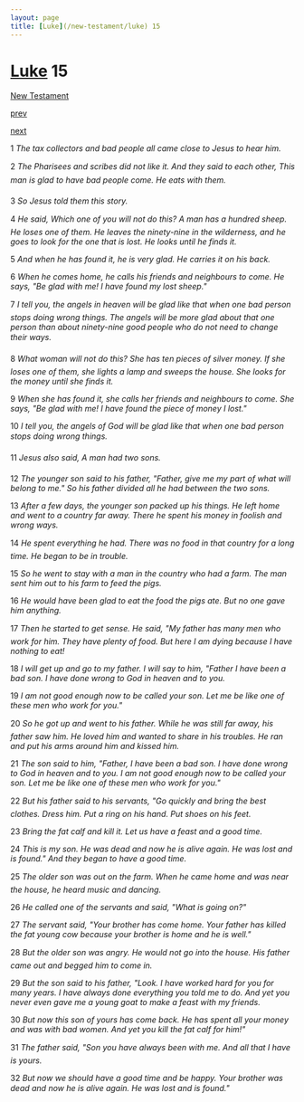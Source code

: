 ```yaml
---
layout: page
title: [Luke](/new-testament/luke) 15
---
```


# [Luke](/new-testament/luke) 15

[New Testament](/new-testament)


[prev](/new-testament/luke/luke-14.html)


[next](/new-testament/luke/luke-16.html)

1 _The tax collectors and bad people all came close to Jesus to hear him._

2 _The Pharisees and scribes did not like it. And they said to each other, This man is glad to have bad people come. He eats with them._

3 _So Jesus told them this story._

4 _He said, Which one of you will not do this? A man has a hundred sheep. He loses one of them. He leaves the ninety-nine in the wilderness, and he goes to look for the one that is lost. He looks until he finds it._

5 _And when he has found it, he is very glad. He carries it on his back._

6 _When he comes home, he calls his friends and neighbours to come. He says, "Be glad with me! I have found my lost sheep."_

7 _I tell you, the angels in heaven will be glad like that when one bad person stops doing wrong things. The angels will be more glad about that one person than about ninety-nine good people who do not need to change their ways._

8 _What woman will not do this? She has ten pieces of silver money. If she loses one of them, she lights a lamp and sweeps the house. She looks for the money until she finds it._

9 _When she has found it, she calls her friends and neighbours to come. She says, "Be glad with me! I have found the piece of money I lost."_

10 _I tell you, the angels of God will be glad like that when one bad person stops doing wrong things._

11 _Jesus also said, A man had two sons._

12 _The younger son said to his father, "Father, give me my part of what will belong to me."  So his father divided all he had between the two sons._

13 _After a few days, the younger son packed up his things. He left home and went to a country far away. There he spent his money in foolish and wrong ways._

14 _He spent everything he had. There was no food in that country for a long time. He began to be in trouble._

15 _So he went to stay with a man in the country who had a farm. The man sent him out to his farm to feed the pigs._

16 _He would have been glad to eat the food the pigs ate. But no one gave him anything._

17 _Then he started to get sense. He said, "My father has many men who work for him.  They have plenty of food. But here I am dying because I have nothing to eat!_

18 _I will get up and go to my father. I will say to him, "Father I have been a bad son. I have done wrong to God in heaven and to you._

19 _I am not good enough now to be called your son. Let me be like one of these men who work for you."_

20 _So he got up and went to his father. While he was still far away, his father saw him. He loved him and wanted to share in his troubles. He ran and put his arms around him and kissed him._

21 _The son said to him, "Father, I have been a bad son. I have done wrong to God in heaven and to you. I am not good enough now to be called your son. Let me be like one of these men who work for you."_

22 _But his father said to his servants, "Go quickly and bring the best clothes. Dress him. Put a ring on his hand. Put shoes on his feet._

23 _Bring the fat calf and kill it. Let us have a feast and a good time._

24 _This is my son. He was dead and now he is alive again. He was lost and is found." And they began to have a good time._

25 _The older son was out on the farm. When he came home and was near the house, he heard music and dancing._

26 _He called one of the servants and said, "What is going on?"_

27 _The servant said, "Your brother has come home. Your father has killed the fat young cow because your brother is home and he is well."_

28 _But the older son was angry. He would not go into the house. His father came out and begged him to come in._

29 _But the son said to his father, "Look. I have worked hard for you for many years. I have always done everything you told me to do. And yet you never even gave me a young goat to make a feast with my friends._

30 _But now this son of yours has come back. He has spent all your money and was with bad women. And yet you kill the fat calf for him!"_

31 _The father said, "Son you have always been with me. And all that I have is yours._

32 _But now we should have a good time and be happy. Your brother was dead and now he is alive again. He was lost and is found." _

